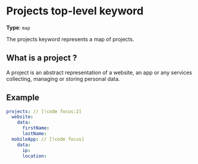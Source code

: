 # Projects top-level keyword

**Type**: `map`

The projects keyword represents a map of projects.

## What is a project ?

A project is an abstract representation of a website, an app or any services
collecting, managing or storing personal data.

## Example

```yaml
projects: // [!code focus:2]
  website:
    data:
      firstName:
      lastName:
  mobileApp: // [!code focus]
    data:
      ip:
      location:
```
